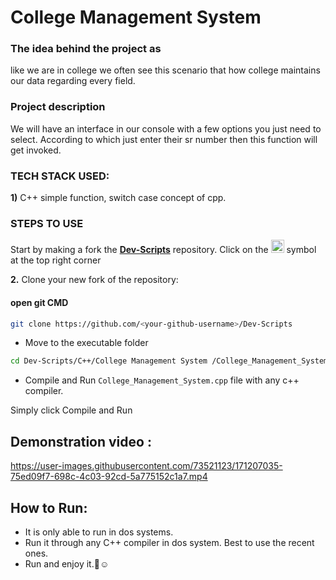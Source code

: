 # College Management System

### The idea behind the project as 
like we are in college we often see this scenario that how college maintains our data regarding every field.

### Project description
We will have an interface in our console with a few options you just need to select. According to which just enter their sr number then this function will get invoked.



### TECH STACK USED:
 **1)** C++
    simple function, switch case concept of cpp.
    
### STEPS TO USE
Start by making a fork the [**Dev-Scripts**](https://github.com/abhijeet007rocks8/Dev-Scripts) repository. Click on the <a href="https://github.com/abhijeet007rocks8/Dev-Scripts/fork"><img src="https://i.imgur.com/G4z1kEe.png" height="21" width="21"></a> symbol at the top right corner

**2.** Clone your new fork of the repository:
#### open git CMD
```bash
git clone https://github.com/<your-github-username>/Dev-Scripts
```

 - Move to the executable folder
 ```bash
 cd Dev-Scripts/C++/College Management System /College_Management_System.cpp
 ```
 - Compile and Run ```College_Management_System.cpp``` file with any c++ compiler.
 
 Simply click Compile and Run
 
 ## Demonstration video :
 
 
 https://user-images.githubusercontent.com/73521123/171207035-75ed09f7-698c-4c03-92cd-5a775152c1a7.mp4
 
## How to Run:

- It is only able to run in dos systems.
- Run it through any C++ compiler in dos system. Best to use the recent ones.
- Run and enjoy it.🥲☺️
